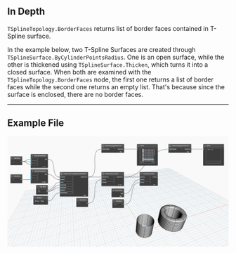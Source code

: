 ## In Depth
`TSplineTopology.BorderFaces` returns list of border faces contained in T-Spline surface.

In the example below, two T-Spline Surfaces are created through `TSplineSurface.ByCylinderPointsRadius`. One is an open surface, while the other is thickened using `TSplineSurface.Thicken`, which turns it into a closed surface. When both are examined with the `TSplineTopology.BorderFaces` node, the first one returns a list of border faces while the second one returns an empty list. That's because since the surface is enclosed, there are no border faces.
___
## Example File

![TSplineTopology.BorderFaces](./Autodesk.DesignScript.Geometry.TSpline.TSplineTopology.BorderFaces_img.jpg)